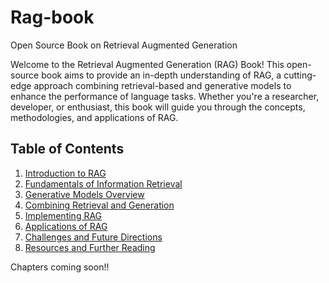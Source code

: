 # Rag-book
Open Source Book on Retrieval Augmented Generation

Welcome to the Retrieval Augmented Generation (RAG) Book! This open-source book aims to provide an in-depth understanding of RAG, a cutting-edge approach combining retrieval-based and generative models to enhance the performance of language tasks. Whether you're a researcher, developer, or enthusiast, this book will guide you through the concepts, methodologies, and applications of RAG.

## Table of Contents

1. [Introduction to RAG](chapters/introduction.md)
2. [Fundamentals of Information Retrieval](chapters/information_retrieval.md)
3. [Generative Models Overview](chapters/generative_models.md)
4. [Combining Retrieval and Generation](chapters/rag_concept.md)
5. [Implementing RAG](chapters/implementation.md)
6. [Applications of RAG](chapters/applications.md)
7. [Challenges and Future Directions](chapters/challenges_future.md)
8. [Resources and Further Reading](chapters/resources.md)

Chapters coming soon!!
